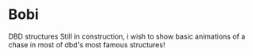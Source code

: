# Bobi
DBD structures
Still in construction, i wish to show basic animations of a chase in most of dbd's most famous structures!
